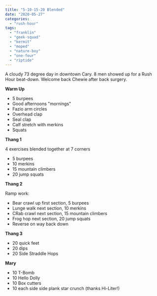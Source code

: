 ```yaml
---
title: "5-10-15-20 Blended"
date: "2020-05-27"
categories: 
  - "rush-hour"
tags: 
  - "franklin"
  - "geek-squad"
  - "kermit"
  - "moped"
  - "nature-boy"
  - "one-four"
  - "riptide"
---
```


A cloudy 73 degree day in downtown Cary. 8 men showed up for a Rush Hour beat-down. Welcome back Chewie after back surgery.

**Warm Up**

- 5 burpees
- Good afternoons "mornings"
- Fazio arm circles
- Overhead clap
- Seal clap
- Calf stretch with merkins
- Squats

**Thang 1**

4 exercises blended together at 7 corners

- 5 burpees
- 10 merkins
- 15 mountain climbers
- 20 jump squats

**Thang 2**

Ramp work:

- Bear crawl up first section, 5 burpees
- Lunge walk next section, 10 merkins
- CRab crawl next section, 15 mountain climbers
- Frog hop next section, 20 jump squats
- Reverse on way back down

**Thang 3**

- 20 quick feet
- 20 dips
- 20 Side Straddle Hops

**Mary**

- 10 T-Bomb
- 10 Hello Dolly
- 10 Box cutters
- 10 each side side plank star crunch (thanks Hi-Liter!)
